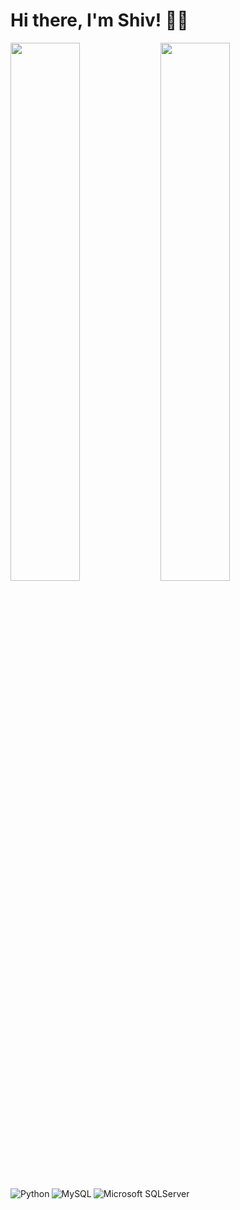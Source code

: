 # Hi there, I'm Shiv! 👋🏻

<img align="left" width="47%" src="https://github-readme-stats.vercel.app/api?username=purpleandnine&show_icons=true&theme=radical" />

<img align="left" width="47%" src="https://github-readme-stats.vercel.app/api/top-langs/?username=purpleandnine&layout=compact"/>

<img align="left" alt="Python" src="https://img.shields.io/badge/python-3670A0?style=for-the-badge&logo=python&logoColor=ffdd54"/>

<img align="left" alt="MySQL" src="https://img.shields.io/badge/mysql-%2300f.svg?style=for-the-badge&logo=mysql&logoColor=white"/>

<img align="left" alt="Microsoft SQLServer" src="https://img.shields.io/badge/Microsoft%20SQL%20Sever-CC2927?style=for-the-badge&logo=microsoft%20sql%20server&logoColor=white"/>
